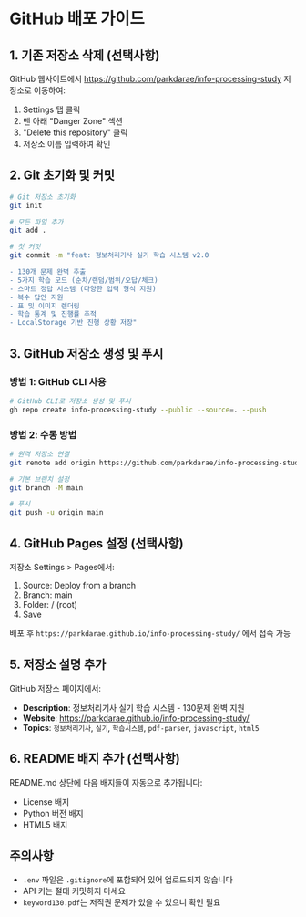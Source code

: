 # GitHub 배포 가이드

## 1. 기존 저장소 삭제 (선택사항)
GitHub 웹사이트에서 https://github.com/parkdarae/info-processing-study 저장소로 이동하여:
1. Settings 탭 클릭
2. 맨 아래 "Danger Zone" 섹션
3. "Delete this repository" 클릭
4. 저장소 이름 입력하여 확인

## 2. Git 초기화 및 커밋

```bash
# Git 저장소 초기화
git init

# 모든 파일 추가
git add .

# 첫 커밋
git commit -m "feat: 정보처리기사 실기 학습 시스템 v2.0

- 130개 문제 완벽 추출
- 5가지 학습 모드 (순차/랜덤/범위/오답/체크)
- 스마트 정답 시스템 (다양한 입력 형식 지원)
- 복수 답안 지원
- 표 및 이미지 렌더링
- 학습 통계 및 진행률 추적
- LocalStorage 기반 진행 상황 저장"
```

## 3. GitHub 저장소 생성 및 푸시

### 방법 1: GitHub CLI 사용
```bash
# GitHub CLI로 저장소 생성 및 푸시
gh repo create info-processing-study --public --source=. --push
```

### 방법 2: 수동 방법
```bash
# 원격 저장소 연결
git remote add origin https://github.com/parkdarae/info-processing-study.git

# 기본 브랜치 설정
git branch -M main

# 푸시
git push -u origin main
```

## 4. GitHub Pages 설정 (선택사항)

저장소 Settings > Pages에서:
1. Source: Deploy from a branch
2. Branch: main
3. Folder: / (root)
4. Save

배포 후 `https://parkdarae.github.io/info-processing-study/` 에서 접속 가능

## 5. 저장소 설명 추가

GitHub 저장소 페이지에서:
- **Description**: 정보처리기사 실기 학습 시스템 - 130문제 완벽 지원
- **Website**: https://parkdarae.github.io/info-processing-study/
- **Topics**: `정보처리기사`, `실기`, `학습시스템`, `pdf-parser`, `javascript`, `html5`

## 6. README 배지 추가 (선택사항)

README.md 상단에 다음 배지들이 자동으로 추가됩니다:
- License 배지
- Python 버전 배지
- HTML5 배지

## 주의사항

- `.env` 파일은 `.gitignore`에 포함되어 있어 업로드되지 않습니다
- API 키는 절대 커밋하지 마세요
- `keyword130.pdf`는 저작권 문제가 있을 수 있으니 확인 필요

